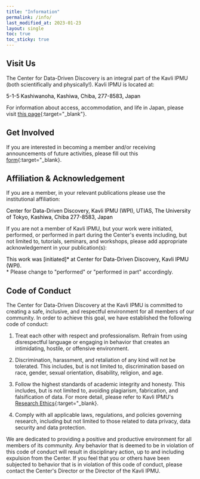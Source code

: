```yaml
---
title: "Information"
permalink: /info/
last_modified_at: 2023-01-23
layout: single
toc: true
toc_sticky: true
---
```



## Visit Us
The Center for Data-Driven Discovery is an integral part of the Kavli IPMU (both scientifically and physically!). Kavli IPMU is located at: 

<span style="color:black">5-1-5 Kashiwanoha, Kashiwa, Chiba, 277-8583, Japan</span>

For information about access, accommodation, and life in Japan, please visit [this page](https://www.ipmu.jp/en/visitors){:target="_blank"}.

## Get Involved

If you are interested in becoming a member and/or receiving announcements of future activities, please fill out this [form](https://forms.gle/n6JYTyrJPvW2enjr9){:target="_blank}.

## Affiliation & Acknowledgement

If you are a member, in your relevant publications please use the institutional affiliation:

<span style="color:black">Center for Data-Driven Discovery, Kavli IPMU (WPI), UTIAS, The University of Tokyo, Kashiwa, Chiba 277-8583, Japan</span>

If you are not a member of Kavli IPMU, but your work were initiated, performed, or performed in part during the Center's events including, but not limited to, tutorials, seminars, and workshops, please add appropriate acknowledgement in your publication(s):

<span style="color:black">This work was [initiated]\* at Center for Data-Driven Discovery, Kavli IPMU (WPI).</span>\
\* Please change to "performed" or  "performed in part" accordingly.

## Code of Conduct

The Center for Data-Driven Discovery at the Kavli IPMU is committed to creating a safe, inclusive, and respectful environment for all members of our community. In order to achieve this goal, we have established the following code of conduct:

1. Treat each other with respect and professionalism. Refrain from using disrespectful language or engaging in behavior that creates an intimidating, hostile, or offensive environment.

1. Discrimination, harassment, and retaliation of any kind will not be tolerated. This includes, but is not limited to, discrimination based on race, gender, sexual orientation, disability, religion, and age. 

1. Follow the highest standards of academic integrity and honesty. This includes, but is not limited to, avoiding plagiarism, fabrication, and falsification of data. For more detail, please refer to Kavli IPMU's [Research Ethics](https://www.ipmu.jp/node/1801){:target="_blank}.

1. Comply with all applicable laws, regulations, and policies governing research, including but not limited to those related to data privacy, data security and data protection.

We are dedicated to providing a positive and productive environment for all members of its community. Any behavior that is deemed to be in violation of this code of conduct will result in disciplinary action, up to and including expulsion from the Center. If you feel that you or others have been subjected to behavior that is in violation of this code of conduct, please contact the Center's Director or the Director of the Kavli IPMU.
